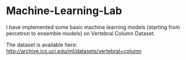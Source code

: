 # Machine-Learning-Lab
I have implemented some basic machine learning models (starting from percetron to ensemble models) on Vertebral Column Dataset.

The dataset is available here: http://archive.ics.uci.edu/ml/datasets/vertebral+column
